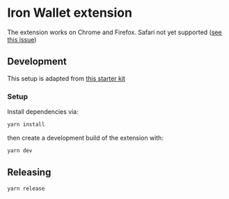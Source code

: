 # Iron Wallet extension

[original]: https://github.com/stateful/web-extension-starter-kit/tree/20266f1ca8ddbfe63e5d830dd846937a233a6abe
[safari-issue]: https://github.com/stateful/web-extension-starter-kit/issues/1

The extension works on Chrome and Firefox. Safari not yet supported ([see this issue][safari-issue])

## Development

This setup is adapted from [this starter kit][original]

### Setup

Install dependencies via:

```sh
yarn install
```

then create a development build of the extension with:

```sh
yarn dev
```

## Releasing

```sh
yarn release
```
